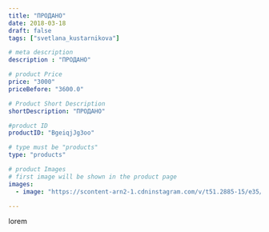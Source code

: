 ```yaml
---
title: "ПРОДАНО"
date: 2018-03-18
draft: false
tags: ["svetlana_kustarnikova"]

# meta description
description : "ПРОДАНО"

# product Price
price: "3000"
priceBefore: "3600.0"

# Product Short Description
shortDescription: "ПРОДАНО"

#product ID
productID: "BgeiqjJg3oo"

# type must be "products"
type: "products"

# product Images
# first image will be shown in the product page
images:
  - image: "https://scontent-arn2-1.cdninstagram.com/v/t51.2885-15/e35/29414768_303270950201442_9131018708003586048_n.jpg?se=7&tp=1&_nc_ht=scontent-arn2-1.cdninstagram.com&_nc_cat=106&_nc_ohc=QNVuY-n9F7AAX9FzSbm&ccb=7-4&oh=2c9448ee34b385425794a9e2bcce6f42&oe=6084FE0A&ig_cache_key=MTczNzk3ODk2Mzc1MTU2NTg2NA%3D%3D.2-ccb7-4"

---
```

lorem
